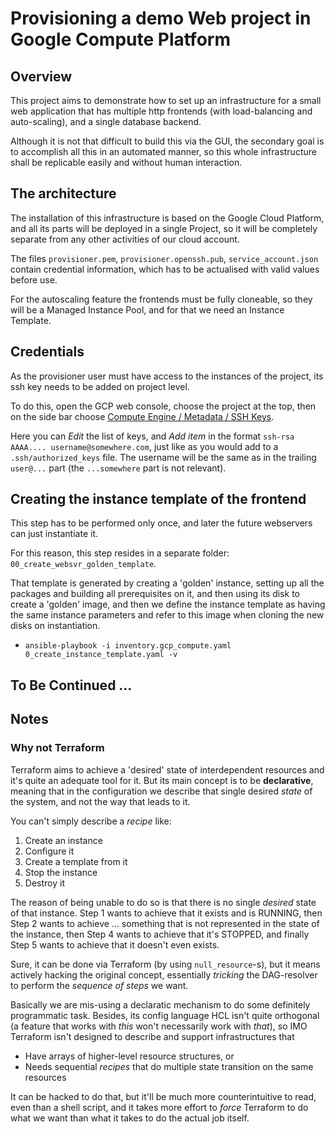 # Provisioning a demo Web project in Google Compute Platform

## Overview

This project aims to demonstrate how to set up an infrastructure for a small web application that has multiple http
frontends (with load-balancing and auto-scaling), and a single database backend.

Although it is not that difficult to build this via the GUI, the secondary goal is to accomplish all this in an
automated manner, so this whole infrastructure shall be replicable easily and without human interaction.


## The architecture

The installation of this infrastructure is based on the Google Cloud Platform, and all its parts will be deployed in a
single Project, so it will be completely separate from any other activities of our cloud account.

The files `provisioner.pem`, `provisioner.openssh.pub`, `service_account.json` contain credential information,
which has to be actualised with valid values before use.

For the autoscaling feature the frontends must be fully cloneable, so they will be a Managed Instance Pool, and for
that we need an Instance Template.


## Credentials

As the provisioner user must have access to the instances of the project, its ssh key needs to be added on project
level.

To do this, open the GCP web console, choose the project at the top, then on the side bar choose
[Compute Engine / Metadata / SSH Keys](https://console.cloud.google.com/compute/metadata/sshKeys).

Here you can *Edit* the list of keys, and *Add item* in the format `ssh-rsa AAAA.... username@somewhere.com`,
just like as you would add to a `.ssh/authorized_keys` file. The username will be the same as in the trailing
`user@...` part (the `...somewhere` part is not relevant).


## Creating the instance template of the frontend

This step has to be performed only once, and later the future webservers can just instantiate it.

For this reason, this step resides in a separate folder: `00_create_websvr_golden_template`.

That template is generated by creating a 'golden' instance, setting up all the packages and building all prerequisites
on it, and then using its disk to create a 'golden' image, and then we define the instance template as having the same
instance parameters and refer to this image when cloning the new disks on instantiation.

* `ansible-playbook -i inventory.gcp_compute.yaml 0_create_instance_template.yaml -v`

## To Be Continued ...


## Notes

### Why not Terraform

Terraform aims to achieve a 'desired' state of interdependent resources and it's quite an adequate tool for it.  But its
main concept is to be **declarative**, meaning that in the configuration we describe that single desired *state* of the
system, and not the way that leads to it.

You can't simply describe a *recipe* like:

1. Create an instance
2. Configure it
3. Create a template from it
4. Stop the instance
5. Destroy it

The reason of being unable to do so is that there is no single *desired* state of that instance. Step 1 wants to achieve
that it exists and is RUNNING, then Step 2 wants to achieve ...  something that is not represented in the state of the
instance, then Step 4 wants to achieve that it's STOPPED, and finally Step 5 wants to achieve that it doesn't even exists.

Sure, it can be done via Terraform (by using `null_resource`-s), but it means actively hacking the original concept,
essentially *tricking* the DAG-resolver to perform the *sequence of steps* we want.

Basically we are mis-using a declaratic mechanism to do some definitely programmatic task. Besides, its config language
HCL isn't quite orthogonal (a feature that works with *this* won't necessarily work with *that*), so IMO Terraform isn't
designed to describe and support infrastructures that

* Have arrays of higher-level resource structures, or
* Needs sequential *recipes* that do multiple state transition on the same resources

It can be hacked to do that, but it'll be much more counterintuitive to read, even than a shell script, and it takes
more effort to *force* Terraform to do what we want than what it takes to do the actual job itself.

